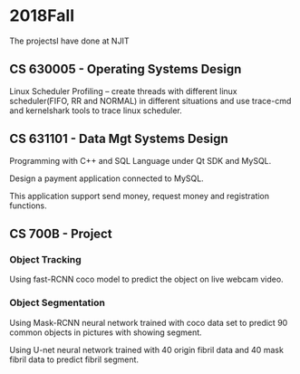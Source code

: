 # 2018Fall
The projectsI have done at NJIT

## CS 630005 - Operating Systems Design

Linux Scheduler Profiling – create threads with different linux scheduler(FIFO, RR
and NORMAL) in different situations and use trace-cmd and kernelshark tools to
trace linux scheduler.

## CS 631101 - Data Mgt Systems Design

Programming with C++ and SQL Language under Qt SDK and MySQL.

Design a payment application connected to MySQL.

This application support send money, request money and registration functions.

## CS 700B   - Project
### Object Tracking

Using fast-RCNN coco model to predict the object on live webcam video.

### Object Segmentation

Using Mask-RCNN neural network trained with coco data set to predict 90 common objects in pictures with showing segment.

Using U-net neural network trained with 40 origin fibril data and 40 mask fibril data to predict fibril segment.
